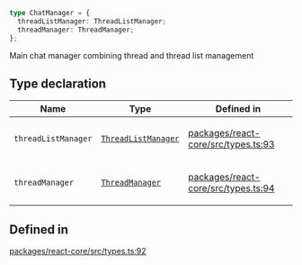 ```ts
type ChatManager = {
  threadListManager: ThreadListManager;
  threadManager: ThreadManager;
};
```

Main chat manager combining thread and thread list management

## Type declaration

<table>
<thead>
<tr>
<th>Name</th>
<th>Type</th>
<th>Defined in</th>
</tr>
</thead>
<tbody>
<tr>
<td>

`threadListManager`

</td>
<td>

[`ThreadListManager`](ThreadListManager.md)

</td>
<td>

[packages/react-core/src/types.ts:93](https://github.com/thesysdev/crayonai/blob/6eac6f4f2cad380ceb23505021a977f1a24045b3/frontend-sdk/packages/react-core/src/types.ts#L93)

</td>
</tr>
<tr>
<td>

`threadManager`

</td>
<td>

[`ThreadManager`](ThreadManager.md)

</td>
<td>

[packages/react-core/src/types.ts:94](https://github.com/thesysdev/crayonai/blob/6eac6f4f2cad380ceb23505021a977f1a24045b3/frontend-sdk/packages/react-core/src/types.ts#L94)

</td>
</tr>
</tbody>
</table>

## Defined in

[packages/react-core/src/types.ts:92](https://github.com/thesysdev/crayonai/blob/6eac6f4f2cad380ceb23505021a977f1a24045b3/frontend-sdk/packages/react-core/src/types.ts#L92)
